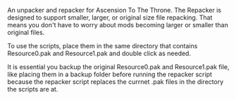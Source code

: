 An unpacker and repacker for Ascension To The Throne. The Repacker is designed to support smaller, larger, or original size file repacking. That means you don't have to worry about mods becoming larger or smaller than original files.

To use the scripts, place them in the same directory that contains Resource0.pak and Resource1.pak and double click as needed.

It is essential you backup the original Resource0.pak and Resource1.pak file, like placing them in a backup folder before running the repacker script because the repacker script replaces the currnet .pak files in the directory
the scripts are at.
